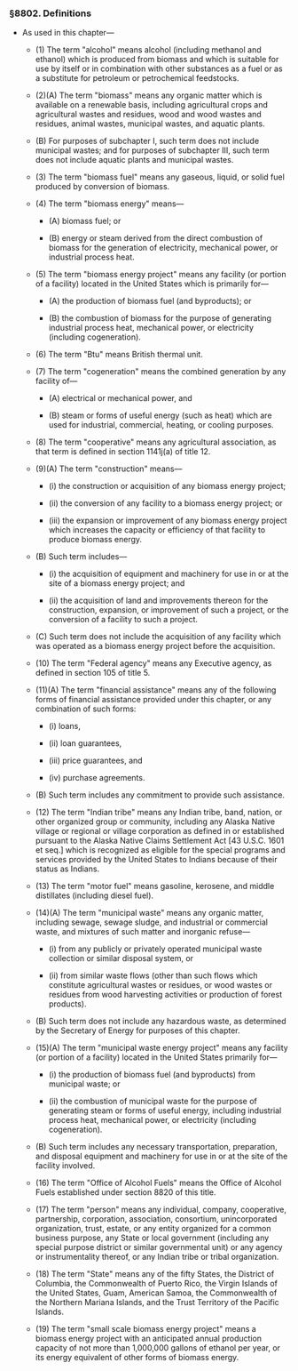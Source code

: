 ### §8802. Definitions
* As used in this chapter—

  * (1) The term "alcohol" means alcohol (including methanol and ethanol) which is produced from biomass and which is suitable for use by itself or in combination with other substances as a fuel or as a substitute for petroleum or petrochemical feedstocks.

  * (2)(A) The term "biomass" means any organic matter which is available on a renewable basis, including agricultural crops and agricultural wastes and residues, wood and wood wastes and residues, animal wastes, municipal wastes, and aquatic plants.

  * (B) For purposes of subchapter I, such term does not include municipal wastes; and for purposes of subchapter III, such term does not include aquatic plants and municipal wastes.

  * (3) The term "biomass fuel" means any gaseous, liquid, or solid fuel produced by conversion of biomass.

  * (4) The term "biomass energy" means—

    * (A) biomass fuel; or

    * (B) energy or steam derived from the direct combustion of biomass for the generation of electricity, mechanical power, or industrial process heat.


  * (5) The term "biomass energy project" means any facility (or portion of a facility) located in the United States which is primarily for—

    * (A) the production of biomass fuel (and byproducts); or

    * (B) the combustion of biomass for the purpose of generating industrial process heat, mechanical power, or electricity (including cogeneration).


  * (6) The term "Btu" means British thermal unit.

  * (7) The term "cogeneration" means the combined generation by any facility of—

    * (A) electrical or mechanical power, and

    * (B) steam or forms of useful energy (such as heat) which are used for industrial, commercial, heating, or cooling purposes.


  * (8) The term "cooperative" means any agricultural association, as that term is defined in section 1141j(a) of title 12.

  * (9)(A) The term "construction" means—

    * (i) the construction or acquisition of any biomass energy project;

    * (ii) the conversion of any facility to a biomass energy project; or

    * (iii) the expansion or improvement of any biomass energy project which increases the capacity or efficiency of that facility to produce biomass energy.


  * (B) Such term includes—

    * (i) the acquisition of equipment and machinery for use in or at the site of a biomass energy project; and

    * (ii) the acquisition of land and improvements thereon for the construction, expansion, or improvement of such a project, or the conversion of a facility to such a project.


  * (C) Such term does not include the acquisition of any facility which was operated as a biomass energy project before the acquisition.

  * (10) The term "Federal agency" means any Executive agency, as defined in section 105 of title 5.

  * (11)(A) The term "financial assistance" means any of the following forms of financial assistance provided under this chapter, or any combination of such forms:

    * (i) loans,

    * (ii) loan guarantees,

    * (iii) price guarantees, and

    * (iv) purchase agreements.


  * (B) Such term includes any commitment to provide such assistance.

  * (12) The term "Indian tribe" means any Indian tribe, band, nation, or other organized group or community, including any Alaska Native village or regional or village corporation as defined in or established pursuant to the Alaska Native Claims Settlement Act [43 U.S.C. 1601 et seq.] which is recognized as eligible for the special programs and services provided by the United States to Indians because of their status as Indians.

  * (13) The term "motor fuel" means gasoline, kerosene, and middle distillates (including diesel fuel).

  * (14)(A) The term "municipal waste" means any organic matter, including sewage, sewage sludge, and industrial or commercial waste, and mixtures of such matter and inorganic refuse—

    * (i) from any publicly or privately operated municipal waste collection or similar disposal system, or

    * (ii) from similar waste flows (other than such flows which constitute agricultural wastes or residues, or wood wastes or residues from wood harvesting activities or production of forest products).


  * (B) Such term does not include any hazardous waste, as determined by the Secretary of Energy for purposes of this chapter.

  * (15)(A) The term "municipal waste energy project" means any facility (or portion of a facility) located in the United States primarily for—

    * (i) the production of biomass fuel (and byproducts) from municipal waste; or

    * (ii) the combustion of municipal waste for the purpose of generating steam or forms of useful energy, including industrial process heat, mechanical power, or electricity (including cogeneration).


  * (B) Such term includes any necessary transportation, preparation, and disposal equipment and machinery for use in or at the site of the facility involved.

  * (16) The term "Office of Alcohol Fuels" means the Office of Alcohol Fuels established under section 8820 of this title.

  * (17) The term "person" means any individual, company, cooperative, partnership, corporation, association, consortium, unincorporated organization, trust, estate, or any entity organized for a common business purpose, any State or local government (including any special purpose district or similar governmental unit) or any agency or instrumentality thereof, or any Indian tribe or tribal organization.

  * (18) The term "State" means any of the fifty States, the District of Columbia, the Commonwealth of Puerto Rico, the Virgin Islands of the United States, Guam, American Samoa, the Commonwealth of the Northern Mariana Islands, and the Trust Territory of the Pacific Islands.

  * (19) The term "small scale biomass energy project" means a biomass energy project with an anticipated annual production capacity of not more than 1,000,000 gallons of ethanol per year, or its energy equivalent of other forms of biomass energy.
